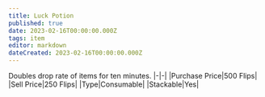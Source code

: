 ```yaml
---
title: Luck Potion
published: true
date: 2023-02-16T00:00:00.000Z
tags: item
editor: markdown
dateCreated: 2023-02-16T00:00:00.000Z
---
```


Doubles drop rate of items for ten minutes.
|-|-|
|Purchase Price|500 Flips|
|Sell Price|250 Flips|
|Type|Consumable|
|Stackable|Yes|

